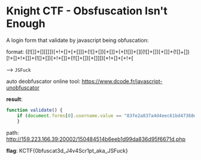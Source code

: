 # Knight CTF - Obsfuscation Isn't Enough

A login form that validate by javascript being obfuscation:

format: ([![]]+[][[]])[+!+[]+[+[]]]+(![]+[])[+[]]+(+[![]]+[][(![]+[])[+[]]+(![]+[])[!+[]+!+[]]+(![]+[])[+!+[]]+(!![]+[])[+[]]])[+!+[]+[+!+[

--> `JSFuck`

auto deobfuscator online tool: https://www.dcode.fr/javascript-unobfuscator

**result**:
```javascript
function validate() {
	if (document.forms[0].username.value == "83fe2a837a4d4eec61bd47368d86afd6" && document.forms[0].password.value == "a3fa67479e47116a4d6439120400b057") document.location = "150484514b6eeb1d99da836d95f6671d.php"
	}
```
path: http://159.223.166.39:20002/150484514b6eeb1d99da836d95f6671d.php

**flag**: KCTF{0bfuscat3d_J4v4Scr1pt_aka_JSFuck}

